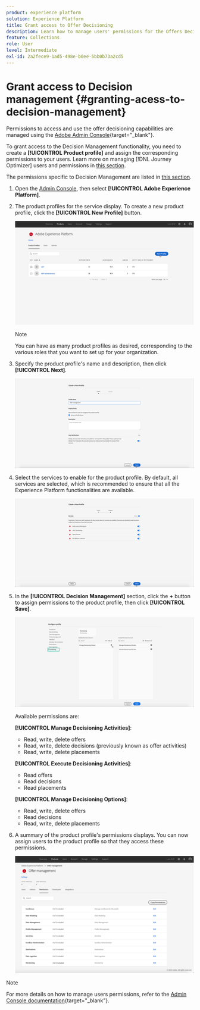 ```yaml
---
product: experience platform
solution: Experience Platform
title: Grant access to Offer Decisioning
description: Learn how to manage users' permissions for the Offers Decisioning service via Adobe Admin Console.
feature: Collections
role: User
level: Intermediate
exl-id: 2a2fece9-1ad5-498e-b0ee-5bb0b73a2cd5
---
```

# Grant access to Decision management {#granting-acess-to-decision-management}

Permissions to access and use the offer decisioning capabilities are managed using the [Adobe Admin Console](https://helpx.adobe.com/enterprise/managing/user-guide.html){target="_blank"}. 

To grant access to the  Decision Management functionality, you need to create a **[!UICONTROL Product profile]** and assign the corresponding permissions to your users. Learn more on managing [!DNL Journey Optimizer] users and permissions in [this section](../../administration/permissions.md).

The permissions specific to Decision Management are listed in [this section](../../administration/high-low-permissions.md#manage-decisioning).

1. Open the [Admin Console](https://helpx.adobe.com/enterprise/managing/user-guide.html), then select **[!UICONTROL Adobe Experience Platform]**. 

    <!--![](../../assets/offers_admin_console.png)-->

1. The product profiles for the service display. To create a new product profile, click the **[!UICONTROL New Profile]** button. 

    ![](../../assets/offers_rights_productprofile.png)

    >[!NOTE]
    >
    >You can have as many product profiles as desired, corresponding to the various roles that you want to set up for your organization.

1. Specify the product profile's name and description, then click **[!UICONTROL Next]**.

    ![](../../assets/create-product-profile.png)

    <!--To access the product profile’s permissions, select the **[!UICONTROL Permissions]** line.-->

1. Select the services to enable for the product profile. By default, all services are selected, which is recommended to ensure that all the Experience Platform functionalities are available.

    ![](../../assets/enable-services.png)

1. In the **[!UICONTROL Decision Management]** section, click the **+** button to assign permissions to the product profile, then click **[!UICONTROL Save]**.

    ![](../../assets/configure-profile.png)

    Available permissions are:
    
    **[!UICONTROL Manage Decisioning Activities]**:
    
    * Read, write, delete offers
    * Read, write, delete decisions (previously known as offer activities)
    * Read, write, delete placements

    **[!UICONTROL Execute Decisioning Activities]**:
    
    * Read offers
    * Read decisions
    * Read placements
    
    **[!UICONTROL Manage Decisioning Options]**:

    * Read, write, delete offers
    * Read decisions
    * Read, write, delete placements

1. A summary of the product profile's permissions displays. You can now assign users to the product profile so that they access these permissions.    

    ![](../../assets/product-profile-created.png)

>[!NOTE]
>
>For more details on how to manage users permissions, refer to the [Admin Console documentation](https://helpx.adobe.com/enterprise/managing/user-guide.html){target="_blank"}.

